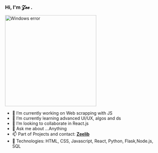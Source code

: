 ### Hi, I'm 𝓩𝓮𝓮 . 
<img src="https://media.giphy.com/media/hv5AEBpH3ZyNoRnABG/giphy.gif" alt="Windows error" width="300">


- 🔭 I’m currently working on Web scrapping with JS
- 🌱 I’m currently learning advanced UI/UX, algos and ds
- 👯 I’m looking to collaborate in React.js
- 💬 Ask me about ...Anything
- 📫 Part of Projects and contact: [**Zeelib**](https://zeelib.com)
- :construction_worker: Technologies: HTML, CSS, Javascript, React, Python, Flask,Node.js, SQL 
